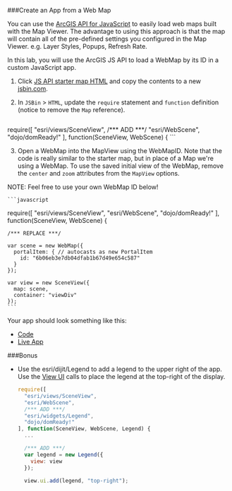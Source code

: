 ###Create an App from a Web Map

You can use the [ArcGIS API for JavaScript](https://developers.arcgis.com/javascript/) to easily load web maps built with the Map Viewer. The advantage to using this approach is that the map will contain all of the pre-defined settings you configured in the Map Viewer. e.g. Layer Styles, Popups, Refresh Rate.

In this lab, you will use the ArcGIS JS API to load a WebMap by its ID in a custom JavaScript app. 

1. Click [JS API starter map HTML](../../jsapi/create_starter_map/index.html) and copy the contents to a new [jsbin.com](http://jsbin.com).

2. In `JSBin` > `HTML`, update the `require` statement and `function` definition (notice to remove the `Map` reference).

	```javascript
  require([
    "esri/views/SceneView",
    /*** ADD ***/
    "esri/WebScene",
    "dojo/domReady!"
  ], function(SceneView, WebScene) {
	```

3. Open a WebMap into the MapView using the WebMapID. Note that the code is really similar to the starter map, but in place of a Map we're using a WebMap. To use the saved initial view of the WebMap, remove the `center` and `zoom` attributes from the `MapView` options.
	
  NOTE: Feel free to use your own WebMap ID below!

	```javascript
  require([
    "esri/views/SceneView",
    "esri/WebScene",
    "dojo/domReady!"
  ], function(SceneView, WebScene) {

    /*** REPLACE ***/

    var scene = new WebMap({
      portalItem: { // autocasts as new PortalItem
        id: "6b06eb3e7db04dfab1b67d49e654c587"
      }
    });

    var view = new SceneView({
      map: scene,
      container: "viewDiv"
    });
	```

Your app should look something like this:
 * [Code](index.html)
 * [Live App](http://jofraley.github.io/Hacking_JavaScript/labs/webmap_apps/create_jsapi_scene_app/index.html)

###Bonus
* Use the esri/dijit/Legend to add a legend to the upper right of the app. Use the [View UI](https://developers.arcgis.com/javascript/latest/guide/view-ui/index.html) calls to place the legend at the top-right of the display.

  ```javascript
  require([
    "esri/views/SceneView",
    "esri/WebScene",
    /*** ADD ***/
    "esri/widgets/Legend",
    "dojo/domReady!"
  ], function(SceneView, WebScene, Legend) {
    ...

    /*** ADD ***/
    var legend = new Legend({
      view: view
    });

    view.ui.add(legend, "top-right");
  ```
